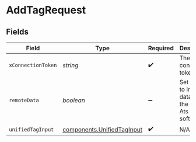 # AddTagRequest


## Fields

| Field                                                                    | Type                                                                     | Required                                                                 | Description                                                              |
| ------------------------------------------------------------------------ | ------------------------------------------------------------------------ | ------------------------------------------------------------------------ | ------------------------------------------------------------------------ |
| `xConnectionToken`                                                       | *string*                                                                 | :heavy_check_mark:                                                       | The connection token                                                     |
| `remoteData`                                                             | *boolean*                                                                | :heavy_minus_sign:                                                       | Set to true to include data from the original Ats software.              |
| `unifiedTagInput`                                                        | [components.UnifiedTagInput](../../models/components/unifiedtaginput.md) | :heavy_check_mark:                                                       | N/A                                                                      |